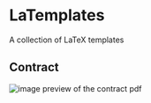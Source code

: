 # LaTemplates
A collection of LaTeX templates

## Contract
![image preview of the contract pdf](./contract)
